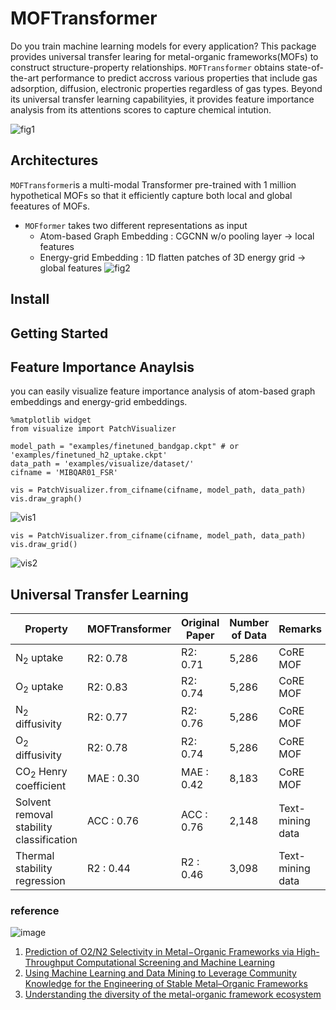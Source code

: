 # MOFTransformer

 Do you train machine learning models for every application? This package provides universal transfer learing for metal-organic frameworks(MOFs) to construct structure-property relationships. `MOFTransformer` obtains state-of-the-art performance to predict accross various properties that include gas adsorption, diffusion, electronic properties regardless of gas types. Beyond its universal transfer learning capabilityies, it provides feature importance analysis from its attentions scores to capture chemical intution.
 
![fig1](https://user-images.githubusercontent.com/64190846/167797065-1a104b35-a949-4775-93d4-c7310d90afbb.jpg)

## Architectures
`MOFTransformer`is a multi-modal Transformer pre-trained with 1 million hypothetical MOFs so that it efficiently capture both local and global feeatures of MOFs.

- `MOFformer` takes two different representations as input
  - Atom-based Graph Embedding : CGCNN w/o pooling layer -> local features
  - Energy-grid Embedding : 1D flatten patches of 3D energy grid -> global features
![fig2](https://user-images.githubusercontent.com/64190846/167792454-32ea32ad-29ba-4230-a15d-7e51c3ce8412.jpg)

## Install

## Getting Started

## Feature Importance Anaylsis
you can easily visualize feature importance analysis of atom-based graph embeddings and energy-grid embeddings.
```
%matplotlib widget
from visualize import PatchVisualizer

model_path = "examples/finetuned_bandgap.ckpt" # or 'examples/finetuned_h2_uptake.ckpt'
data_path = 'examples/visualize/dataset/'
cifname = 'MIBQAR01_FSR'

vis = PatchVisualizer.from_cifname(cifname, model_path, data_path)
vis.draw_graph()
```
![vis1](docs/source/getting_started/assets/1.gif)

```
vis = PatchVisualizer.from_cifname(cifname, model_path, data_path)
vis.draw_grid()
```
![vis2](docs/source/getting_started/assets/2.gif)

## Universal Transfer Learning

| Property                                 | MOFTransformer | Original Paper | Number of Data | Remarks          | Reference |
|------------------------------------------|----------------|----------------|----------------|------------------|-----------|
|N<sub>2</sub> uptake                     | R2: 0.78       | R2: 0.71       | 5,286          | CoRE MOF         | 1         |
|O<sub>2</sub> uptake                     | R2: 0.83       | R2: 0.74       | 5,286          | CoRE MOF         | 1         |
|N<sub>2</sub> diffusivity                | R2: 0.77       | R2: 0.76       | 5,286          | CoRE MOF         | 1         |
|O<sub>2</sub> diffusivity                | R2: 0.78       | R2: 0.74       | 5,286          | CoRE MOF         | 1         |
|CO<sub>2</sub> Henry coefficient         | MAE : 0.30     | MAE : 0.42     | 8,183          | CoRE MOF         | 2         |
|Solvent removal stability classification | ACC : 0.76     | ACC : 0.76     | 2,148          | Text-mining data | 3         |
|Thermal stability regression             | R2 : 0.44      | R2 : 0.46      | 3,098          | Text-mining data | 3         |
### reference
![image](https://user-images.githubusercontent.com/64190846/171344412-c43cbf12-adc3-41ab-86ef-f4d65ea35765.png)

1. [Prediction of O2/N2 Selectivity in Metal−Organic Frameworks via High-Throughput Computational Screening and Machine Learning](https://pubs.acs.org/doi/abs/10.1021/acsami.1c18521)
2. [Using Machine Learning and Data Mining to Leverage Community Knowledge for the Engineering of Stable Metal–Organic Frameworks](https://pubs.acs.org/doi/10.1021/jacs.1c07217)
3. [Understanding the diversity of the metal-organic framework ecosystem](https://www.nature.com/articles/s41467-020-17755-8)
